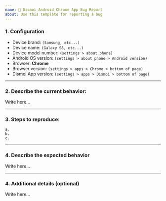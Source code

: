 ```yaml
---
name: 🐛 Dismoi Android Chrome App Bug Report
about: Use this template for reporting a bug
---
```


### 1. Configuration

* Device brand:
`(Samsung, etc...)`
* Device name:
`(Galaxy S8, etc...)`
* Device model number:
`(settings > about phone)`
* Android OS version:
`(settings > about phone > Android version)`
* Browser: **Chrome**
* Browser version:
`(settings > apps > Chrome > bottom of page)`
* Dismoi App version: 
`(settings > apps > Dismoi > bottom of page)`
---
### 2. Describe the current behavior:

Write here...

---
### 3. Steps to reproduce:

    a.
    b.
    c.
---
### 4. Describe the expected behavior

Write here...

---
### 4. Additional details (optional)

Write here...
